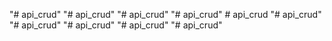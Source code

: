 "# api_crud" 
"# api_crud" 
"# api_crud" 
"# api_crud" 
#   a p i _ c r u d  
 "# api_crud" 
"# api_crud" 
"# api_crud" 
"# api_crud" 
"# api_crud" 
